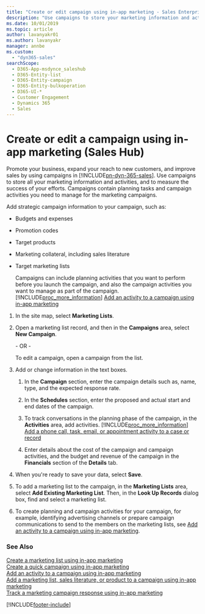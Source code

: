 ```yaml
---
title: "Create or edit campaign using in-app marketing - Sales Enterprise | MicrosoftDocs"
description: "Use campaigns to store your marketing information and activities, and to measure the success of your efforts through in-app marketing."
ms.date: 10/01/2019
ms.topic: article
author: lavanyakr01
ms.author: lavanyakr
manager: annbe
ms.custom: 
  - "dyn365-sales"
searchScope: 
  - D365-App-msdynce_saleshub
  - D365-Entity-list
  - D365-Entity-campaign
  - D365-Entity-bulkoperation
  - D365-UI-*
  - Customer Engagement
  - Dynamics 365
  - Sales
---
```


# Create or edit a campaign using in-app marketing (Sales Hub)

Promote your business, expand your reach to new customers, and improve sales by using campaigns in [!INCLUDE[pn-dyn-365-sales](../includes/pn-dyn-365-sales.md)]. Use campaigns to store all your marketing information and activities, and to measure the success of your efforts. Campaigns contain planning tasks and campaign activities you need to manage for the marketing campaigns.  
  
 Add strategic campaign information to your campaign, such as:  
  
- Budgets and expenses  
  
- Promotion codes  
  
- Target products  
  
- Marketing collateral, including sales literature  
  
- Target marketing lists  
  
  Campaigns can include planning activities that you want to perform before you launch the campaign, and also the campaign activities you want to manage as part of the campaign. [!INCLUDE[proc_more_information](../includes/proc-more-information.md)] [Add an activity to a campaign using in-app marketing](../sales-enterprise/add-activity-campaign-using-app-marketing-sales.md)  
  
1. In the site map, select **Marketing Lists**.

2. Open a marketing list record, and then in the **Campaigns** area, select **New Campaign**.

   \- OR -

   To edit a campaign, open a campaign from the list.
  
3. Add or change information in the text boxes.  
  
   1. In the **Campaign** section, enter the campaign details such as, name, type, and the expected response rate.  
  
   2. In the **Schedules** section, enter the proposed and actual start and end dates of the campaign.  
  
   3. To track conversations in the planning phase of the campaign, in the **Activities** area, add activities. [!INCLUDE[proc_more_information](../includes/proc-more-information.md)] [Add a phone call, task, email, or appointment activity to a case or record](../customerengagement/on-premises/basics/add-phone-call-task-email-appointment-activity-case-record.md)    
  
   4. Enter details about the cost of the campaign and campaign activities, and the budget and revenue of the campaign in the **Financials** section of the **Details** tab.
  
4. When you're ready to save your data, select **Save**.  
  
5. To add a marketing list to the campaign, in the **Marketing Lists** area, select **Add Existing Marketing List**. Then, in the **Look Up Records** dialog box, find and select a marketing list.  
  
6. To create planning and campaign activities for your campaign, for example, identifying advertising channels or prepare campaign communications to send to the members on the marketing lists, see [Add an activity to a campaign using in-app marketing](../sales-enterprise/add-activity-campaign-using-app-marketing-sales.md).  
  

### See Also  
 [Create a marketing list using in-app marketing](../sales-enterprise/create-marketing-list-using-app-marketing-sales.md)   
 [Create a quick campaign using in-app marketing](../sales-enterprise/create-quick-campaign-using-app-marketing-sales.md)   
 [Add an activity to a campaign using in-app marketing](../sales-enterprise/add-activity-campaign-using-app-marketing-sales.md)   
 [Add a marketing list, sales literature, or product to a campaign using in-app marketing](../sales-enterprise/add-marketing-list-sales-literature-product-campaign-using-app-marketing-sales.md)   
 [Track a marketing campaign response using in-app marketing](../sales-enterprise/track-marketing-campaign-response-using-app-marketing-sales.md)   
 


[!INCLUDE[footer-include](../includes/footer-banner.md)]

